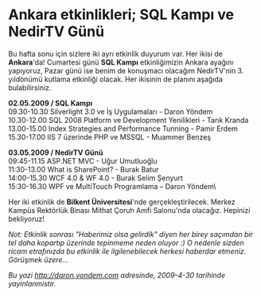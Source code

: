 # Ankara etkinlikleri; SQL Kampı ve NedirTV Günü 

Bu hafta sonu için sizlere iki ayrı etkinlik duyurum var. Her ikisi de
**Ankara**'da! Cumartesi günü **SQL Kampı** etkinliğimizin Ankara
ayağını yapıyoruz, Pazar günü ise benim de konuşmacı olacağım
NedirTV'nin 3. yıldönümü kutlama etkinliği olacak. Her ikisinin de
planını aşağıda bulabilirsiniz.

**02.05.2009 / SQL Kampı**\
 09.30-10.30 Silverlight 3.0 ve İş Uygulamaları - Daron Yöndem\
 10.30-12.00 SQL 2008 Platform ve Development Yenilikleri - Tarık
Kranda\
 13.00-15.00 Index Strategies and Performance Tunning - Pamir Erdem\
 15.30-17.00 IIS 7 üzerinde PHP ve MSSQL - Muammer Benzeş

**03.05.2009 / NedirTV Günü**\
 09:45-11.15 ASP.NET MVC - Uğur Umutluoğlu\
 11:30-13.00 What is SharePoint? - Burak Batur\
14:00-15.30 WCF 4.0 & WF 4.0 - Burak Selim Şenyurt\
 15:30-16.30 WPF ve MultiTouch Programlama – Daron Yöndem\

Her iki etkinlik de **Bilkent Üniversitesi**'nde gerçekleştirilecek.
Merkez Kampüs Rektörlük Binası Mithat Çoruh Amfi Salonu'nda olacağız.
Hepinizi bekliyoruz!

*Not: Etkinlik sonrası "Haberimiz olsa gelirdik" diyen her birey
saçımdan bir tel daha kopartıp üzerinde tepinmeme neden oluyor :) O
nedenle sizden ricam etrafınızda bu etkinlik ile ilgilenebilecek herkesi
haberdar etmeniz. Görüşmek üzere...*


*Bu yazi http://daron.yondem.com adresinde, 2009-4-30 tarihinde yayinlanmistir.*